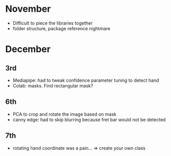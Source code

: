 # November

- Difficult to piece the libraries together
- folder structure, package reference nightmare

# December

## 3rd

- Mediapipe: had to tweak confidence parameter tuning to detect hand
- Colab: masks. Find rectangular mask?

## 6th
- PCA to crop and rotate the image based on mask
- canny edge: had to skip blurring because fret bar would not be detected

## 7th
- rotating hand coordinate was a pain... => create your own class